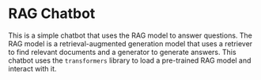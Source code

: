 # RAG Chatbot

This is a simple chatbot that uses the RAG model to answer questions. The RAG model is a retrieval-augmented generation model that uses a retriever to find relevant documents and a generator to generate answers. This chatbot uses the `transformers` library to load a pre-trained RAG model and interact with it.
